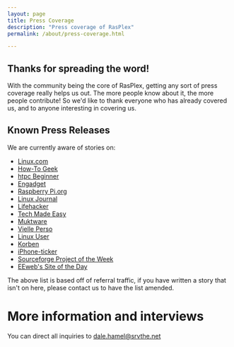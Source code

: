 ```yaml
---
layout: page
title: Press Coverage
description: "Press coverage of RasPlex"
permalink: /about/press-coverage.html

---
```


## Thanks for spreading the word!

With the community being the core of RasPlex, getting any sort of press coverage really helps us out. The more people know about it, the more people contribute! So we'd like to thank everyone who has already covered us, and to anyone interesting in covering us.

## Known Press Releases

We are currently aware of stories on:

+ <a href="https://www.linux.com/learn/turn-raspberry-pi-3-powerful-media-player-rasplex" target="_blank">Linux.com</a>
+ <a href="https://www.howtogeek.com/283136/how-to-turn-a-raspberry-pi-into-a-cheap-plex-player-with-rasplex/" target="_blank">How-To Geek</a>
+ <a href="http://www.htpcbeginner.com/install-rasplex-raspberry-pi/" target="_blank">htpc Beginner</a>
+ <a href="http://www.engadget.com/2013/03/15/plex-client-project-for-raspberry-pi-gets-a-fresh-update-and-its/" target="_blank">Engadget</a>
+ <a href="http://www.raspberrypi.org/archives/3500" target="_blank">Raspberry Pi.org</a>
+ <a href="http://www.linuxjournal.com/content/plexible-pi" target="_blank">Linux Journal</a>
+ <a href="http://lifehacker.com/5991040/rasplex-puts-plex-on-your-raspberry-pi+powered-home-theater-pc" target="_blank">Lifehacker</a>
+ <a href="http://www.techmadeeasy.co.uk/2013/06/07/review-rasplex-for-raspberry-pi/" target="_blank">Tech Made Easy </a>
+ <a href="http://www.muktware.com/5409/raspberry-pi-gets-its-own-plex-media-server-rasplex" target="_blank">Muktware</a>
+ <a href="http://www.veilleperso.com/home-rasplex-5987" target="_blank">Vielle Perso</a>
+ <a href="http://www.linuxuser.co.uk/news/rasplex-plex-on-raspberry-pi-beta-out-now" target="_blank">Linux User</a>
+ <a href="http://korben.info/rasplex.html" target="_blank">Korben</a>
+ <a href="http://www.iphone-ticker.de/rasplex-mit-airplay-und-airtunes-support-ein-plex-client-auf-dem-raspberry-pi-45004/" target="_blank">iPhone-ticker</a>
+ <a href="http://sourceforge.net/blog/projects-of-the-week-april-14-2014/" target="_blank">Sourceforge Project of the Week</a>
+ <a href="http://www.eeweb.com/websites/rasplex" target="_blank">EEweb's Site of the Day </a>

The above list is based off of referral traffic, if you have written a story that isn't on here, please contact us to have the list amended.

# More information and interviews

You can direct all inquiries to dale.hamel@srvthe.net
